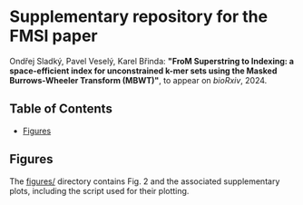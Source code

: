 # Supplementary repository for the FMSI paper

Ondřej Sladký, Pavel Veselý, Karel Břinda:
**"FroM Superstring to Indexing: a space-efficient index for unconstrained k-mer sets using the Masked Burrows-Wheeler Transform (MBWT)"**, to appear on *bioRxiv*, 2024.



## Table of Contents

<!-- vim-markdown-toc GFM -->

* [Figures](#figures)

<!-- vim-markdown-toc -->


## Figures

The [figures/](figures/) directory contains Fig. 2 and the associated supplementary plots, including the script used for their plotting.
